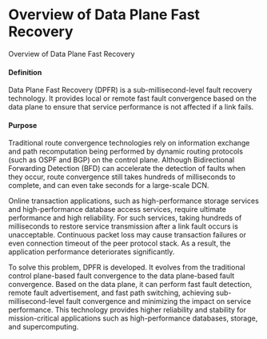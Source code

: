 Overview of Data Plane Fast Recovery
====================================

Overview of Data Plane Fast Recovery

#### Definition

Data Plane Fast Recovery (DPFR) is a sub-millisecond-level fault recovery technology. It provides local or remote fast fault convergence based on the data plane to ensure that service performance is not affected if a link fails.


#### Purpose

Traditional route convergence technologies rely on information exchange and path recomputation being performed by dynamic routing protocols (such as OSPF and BGP) on the control plane. Although Bidirectional Forwarding Detection (BFD) can accelerate the detection of faults when they occur, route convergence still takes hundreds of milliseconds to complete, and can even take seconds for a large-scale DCN.

Online transaction applications, such as high-performance storage services and high-performance database access services, require ultimate performance and high reliability. For such services, taking hundreds of milliseconds to restore service transmission after a link fault occurs is unacceptable. Continuous packet loss may cause transaction failures or even connection timeout of the peer protocol stack. As a result, the application performance deteriorates significantly.

To solve this problem, DPFR is developed. It evolves from the traditional control plane-based fault convergence to the data plane-based fault convergence. Based on the data plane, it can perform fast fault detection, remote fault advertisement, and fast path switching, achieving sub-millisecond-level fault convergence and minimizing the impact on service performance. This technology provides higher reliability and stability for mission-critical applications such as high-performance databases, storage, and supercomputing.